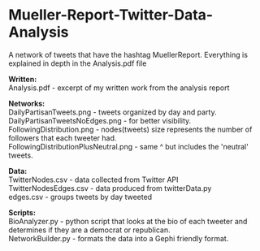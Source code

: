 # Mueller-Report-Twitter-Data-Analysis
A network of tweets that have the hashtag MuellerReport. Everything is explained in depth in the Analysis.pdf file

<b>Written:</b><br>
Analysis.pdf - excerpt of my written work from the analysis report<br>

<b>Networks:</b><br>
DailyPartisanTweets.png - tweets organized by day and party.<br>
DailyPartisanTweetsNoEdges.png - for better visibility.<br>
FollowingDistribution.png - nodes(tweets) size represents the number of followers that each tweeter had.<br>
FollowingDistributionPlusNeutral.png - same ^ but includes the 'neutral' tweets.<br>


<b>Data:</b><br>
TwitterNodes.csv - data collected from Twitter API<br>
TwitterNodesEdges.csv - data produced from twitterData.py<br>
edges.csv - groups tweets by day tweeted<br>

<b>Scripts:</b><br>
BioAnalyzer.py - python script that looks at the bio of each tweeter and determines if they are a democrat or republican.<br>
NetworkBuilder.py - formats the data into a Gephi friendly format.<br>

